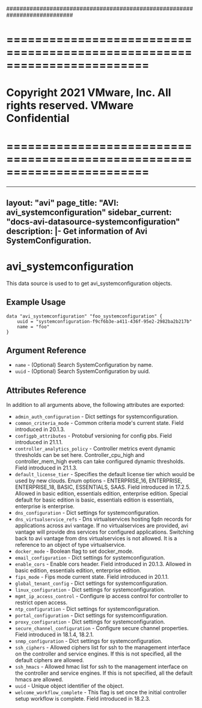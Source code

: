 ############################################################################
# ========================================================================
# Copyright 2021 VMware, Inc.  All rights reserved. VMware Confidential
# ========================================================================
###

<!--
    Copyright 2021 VMware, Inc.
    SPDX-License-Identifier: Mozilla Public License 2.0
-->
---
layout: "avi"
page_title: "AVI: avi_systemconfiguration"
sidebar_current: "docs-avi-datasource-systemconfiguration"
description: |-
  Get information of Avi SystemConfiguration.
---

# avi_systemconfiguration

This data source is used to to get avi_systemconfiguration objects.

## Example Usage

```hcl
data "avi_systemconfiguration" "foo_systemconfiguration" {
    uuid = "systemconfiguration-f9cf6b3e-a411-436f-95e2-2982ba2b217b"
    name = "foo"
}
```

## Argument Reference

* `name` - (Optional) Search SystemConfiguration by name.
* `uuid` - (Optional) Search SystemConfiguration by uuid.

## Attributes Reference

In addition to all arguments above, the following attributes are exported:

* `admin_auth_configuration` - Dict settings for systemconfiguration.
* `common_criteria_mode` - Common criteria mode's current state. Field introduced in 20.1.3.
* `configpb_attributes` - Protobuf versioning for config pbs. Field introduced in 21.1.1.
* `controller_analytics_policy` - Controller metrics event dynamic thresholds can be set here. Controller_cpu_high and controller_mem_high evets can take configured dynamic thresholds. Field introduced in 21.1.3.
* `default_license_tier` - Specifies the default license tier which would be used by new clouds. Enum options - ENTERPRISE_16, ENTERPRISE, ENTERPRISE_18, BASIC, ESSENTIALS, SAAS. Field introduced in 17.2.5. Allowed in basic edition, essentials edition, enterprise edition. Special default for basic edition is basic, essentials edition is essentials, enterprise is enterprise.
* `dns_configuration` - Dict settings for systemconfiguration.
* `dns_virtualservice_refs` - Dns virtualservices hosting fqdn records for applications across avi vantage. If no virtualservices are provided, avi vantage will provide dns services for configured applications. Switching back to avi vantage from dns virtualservices is not allowed. It is a reference to an object of type virtualservice.
* `docker_mode` - Boolean flag to set docker_mode.
* `email_configuration` - Dict settings for systemconfiguration.
* `enable_cors` - Enable cors header. Field introduced in 20.1.3. Allowed in basic edition, essentials edition, enterprise edition.
* `fips_mode` - Fips mode current state. Field introduced in 20.1.1.
* `global_tenant_config` - Dict settings for systemconfiguration.
* `linux_configuration` - Dict settings for systemconfiguration.
* `mgmt_ip_access_control` - Configure ip access control for controller to restrict open access.
* `ntp_configuration` - Dict settings for systemconfiguration.
* `portal_configuration` - Dict settings for systemconfiguration.
* `proxy_configuration` - Dict settings for systemconfiguration.
* `secure_channel_configuration` - Configure secure channel properties. Field introduced in 18.1.4, 18.2.1.
* `snmp_configuration` - Dict settings for systemconfiguration.
* `ssh_ciphers` - Allowed ciphers list for ssh to the management interface on the controller and service engines. If this is not specified, all the default ciphers are allowed.
* `ssh_hmacs` - Allowed hmac list for ssh to the management interface on the controller and service engines. If this is not specified, all the default hmacs are allowed.
* `uuid` - Unique object identifier of the object.
* `welcome_workflow_complete` - This flag is set once the initial controller setup workflow is complete. Field introduced in 18.2.3.

